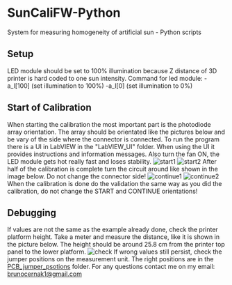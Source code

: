 # SunCaliFW-Python
System for measuring homogeneity of artificial sun - Python scripts
## Setup
LED module should be set to 100% illumination because Z distance of 3D printer is hard coded to one sun intensity.
Command for led module: 
-a_l[100] (set illumination to 100%)
-a_l[0] (set illumination to 0%)
## Start of Calibration
When starting the calibration the most important part is the photodiode array orientation. The array should be orientated like the pictures below and be vary of the side where the connector is connected. To run the program there is a UI in LabVIEW in the "LabVIEW_UI" folder. When using the UI it provides instructions and information messages. Also turn the fan ON, the LED module gets hot really fast and loses stability.
![start1](Images/Printer_setup/start_SIDE.jpg)
![start2](Images/Printer_setup/start_TOP.jpg)
After half of the calibration is complete turn the circuit around like shown in the image below. Do not change the connector side!
![continue1](Images/Printer_setup/continue_SIDE.jpg)
![continue2](Images/Printer_setup/continue_TOP.jpg)
When the calibration is done do the validation the same way as you did the calibration, do not change the START and CONTINUE orientations!
## Debugging
If values are not the same as the example already done, check the printer platform height. Take a meter and measure the distance, like it is shown in the picture below. The height should be around 25.8 cm from the printer top panel to the lower platform.
![check](Images/Printer_setup/meter_check.jpg)
If wrong values still persist, check the jumper positions on the measurement unit. The right positions are in the [PCB_jumper_psotions](Images/PCB_jumper_positions) folder.
For any questions contact me on my email: brunocernak1@gmail.com